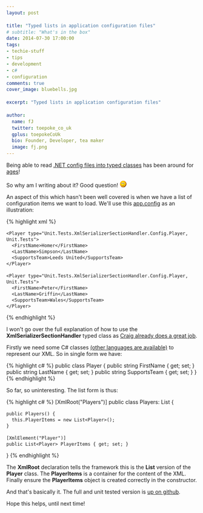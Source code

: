 ```yaml
---
layout: post

title: "Typed lists in application configuration files"
# subtitle: "What's in the box"
date: 2014-07-30 17:00:00
tags: 
- techie-stuff
- tips
- development
- c#
- configuration
comments: true
cover_image: bluebells.jpg

excerpt: "Typed lists in application configuration files"

author:
  name: fJ
  twitter: toepoke_co_uk
  gplus: toepokeCoUk 
  bio: Founder, Developer, tea maker
  image: fj.png
---
```


Being able to read <a href="https://sites.google.com/site/craigandera/craigs-stuff/clr-workings/the-last-configuration-section-handler-i-ll-ever-need">.NET config files into typed classes</a> has been around for <a href="http://blog.codinghorror.com/the-last-configuration-section-handler/">ages</a>!

So why am I writing about it?  Good question! <img src="/images/smile.png" alt="smile" title="smile" />

An aspect of this which hasn't been well covered is when we have a list of configuration items we want to load.  We'll use this <a href="http://msdn.microsoft.com/en-us/library/1xtk877y.aspx">app.config</a> as an illustration:

{% highlight xml %}

  <Players type="Unit.Tests.XmlSerializerSectionHandler.Config.Players, Unit.Tests">

    <Player type="Unit.Tests.XmlSerializerSectionHandler.Config.Player, Unit.Tests">
      <FirstName>Homer</FirstName>
      <LastName>Simpson</LastName>
      <SupportsTeam>Leeds United</SupportsTeam>
    </Player>

    <Player type="Unit.Tests.XmlSerializerSectionHandler.Config.Player, Unit.Tests">
      <FirstName>Peter</FirstName>
      <LastName>Griffin</LastName>
      <SupportsTeam>Wales</SupportsTeam>
    </Player>

  </Players>

{% endhighlight %}

I won't go over the full explanation of how to use the **XmlSerializerSectionHandler** typed class as <a href="https://sites.google.com/site/craigandera/craigs-stuff/clr-workings/the-last-configuration-section-handler-i-ll-ever-need">Craig already does a great job</a>.  

Firstly we need some C# classes <a href="http://en.wikipedia.org/wiki/Visual_Basic_.NET">(other languages are available)</a> to represent our XML.  So in single form we have:

{% highlight c# %}
  public class Player {
    public string FirstName { get; set; }
    public string LastName { get; set; }
    public string SupportsTeam { get; set; }
  }
{% endhighlight %}

So far, so uninteresting.  The list form is thus:

{% highlight c# %}
  [XmlRoot("Players")]
  public class Players: List<Player> {

    public Players() {
      this.PlayerItems = new List<Player>();
    }

    [XmlElement("Player")]
    public List<Player> PlayerItems { get; set; }
  }
{% endhighlight %}

The **XmlRoot** declaration tells the framework this is the **List** version of the **Player** class.  The **PlayerItems** is a container for the content of the XML.  Finally ensure the **PlayerItems** object is created correctly in the constructor.

And that's basically it.  The full and unit tested version is <a href="https://github.com/toepoke/toepoke.github.io.code/tree/master/Unit.Tests/XmlSerializerSectionHandler">up on github</a>.

Hope this helps, until next time!

